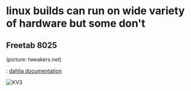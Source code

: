 # linux builds can run on wide variety of hardware but some don't 

## Freetab 8025

(picture: tweakers.net)

: [dahlia documentation](https://github.com/HexaOneOfficial/documentation/tree/master/assets/hardware/Freetab/8000%20series/8025)

![KV3](https://www.google.be/url?sa=i&url=https%3A%2F%2Ftweakers.net%2Fpricewatch%2F432472%2Fmodecom-freetab-8025-ips-ib-zwart%2Fspecificaties%2F&psig=AOvVaw0kT2jfgYHukvwBFODYHugJ&ust=1596637294782000&source=images&cd=vfe&ved=0CAIQjRxqFwoTCIjGyMjfgesCFQAAAAAdAAAAABAD)
